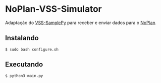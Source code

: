 # NoPlan-VSS-Simulator

Adaptação do [VSS-SamplePy][samplepy] para receber e enviar dados para o [NoPlan][noplan].

## Instalando
```
$ sudo bash configure.sh
```

## Executando
```
$ python3 main.py
```

[noplan]: https://github.com/Project-Neon/NoPlan
[samplepy]: https://github.com/VSS-SDK/VSS-SamplePy
